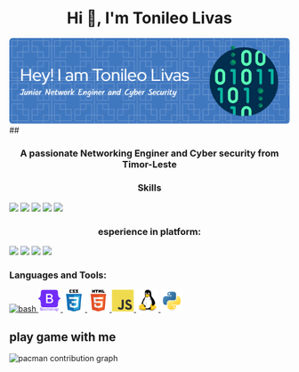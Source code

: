 
<h1 align="center">Hi 👋, I'm Tonileo Livas</h1>

![tonileolivas](img/github-header-image.png)
##<h3 align="center">A passionate Networking Enginer and Cyber security from Timor-Leste</h3>

###
<h3 align="center">Skills</h3>

<img src="https://img.shields.io/badge/Kali_Linux-557C94?style=for-the-badge&logo=kali-linux&logoColor=white" />

<img src="https://img.shields.io/badge/burpsuite-FF6633?style=for-the-badge&logo=burpsuite&logoColor=white">

<img src="https://img.shields.io/badge/Hackerone-494649?style=for-the-badge&logo=hackerone&logoColor=white">

<img src="https://img.shields.io/badge/CISCO-1BA0D7?style=for-the-badge&logo=cisco&logoColor=white">
<img src="https://img.shields.io/badge/Wireshark-1679A7?style=for-the-badge&logo=Wireshark&logoColor=white">

<h3 align="center">esperience in platform:</h3>
<img src="https://img.shields.io/badge/HackTheBox-111927?style=for-the-badge&logo=Hack%20The%20Box&logoColor=9FEF00">

<img src="https://img.shields.io/badge/Hackerone-494649?style=for-the-badge&logo=hackerone&logoColor=white">
<img src="https://img.shields.io/badge/TryHackMe-212C42?style=for-the-badge&logo=TryHackMe&logoColor=white">

<img src="https://img.shields.io/badge/CISCO-1BA0D7?style=for-the-badge&logo=cisco&logoColor=white">

<h3 align="left">Languages and Tools:</h3>
<p align="left"> <a href="https://www.gnu.org/software/bash/" target="_blank" rel="noreferrer"> <img src="https://www.vectorlogo.zone/logos/gnu_bash/gnu_bash-icon.svg" alt="bash" width="40" height="40"/> </a> <a href="https://getbootstrap.com" target="_blank" rel="noreferrer"> <img src="https://raw.githubusercontent.com/devicons/devicon/master/icons/bootstrap/bootstrap-plain-wordmark.svg" alt="bootstrap" width="40" height="40"/> </a> <a href="https://www.w3schools.com/css/" target="_blank" rel="noreferrer"> <img src="https://raw.githubusercontent.com/devicons/devicon/master/icons/css3/css3-original-wordmark.svg" alt="css3" width="40" height="40"/> </a> <a href="https://www.w3.org/html/" target="_blank" rel="noreferrer"> <img src="https://raw.githubusercontent.com/devicons/devicon/master/icons/html5/html5-original-wordmark.svg" alt="html5" width="40" height="40"/> </a> <a href="https://developer.mozilla.org/en-US/docs/Web/JavaScript" target="_blank" rel="noreferrer"> <img src="https://raw.githubusercontent.com/devicons/devicon/master/icons/javascript/javascript-original.svg" alt="javascript" width="40" height="40"/> </a> <a href="https://www.linux.org/" target="_blank" rel="noreferrer"> <img src="https://raw.githubusercontent.com/devicons/devicon/master/icons/linux/linux-original.svg" alt="linux" width="40" height="40"/> </a> <a href="https://www.python.org" target="_blank" rel="noreferrer"> <img src="https://raw.githubusercontent.com/devicons/devicon/master/icons/python/python-original.svg" alt="python" width="40" height="40"/> </a> </p>


###
<h2 alig=left>play game with me</h2>
<picture>
  <source media="(prefers-color-scheme: dark)" srcset="https://raw.githubusercontent.com/tonileovas21/tonileovas21/output/pacman-contribution-graph-dark.svg">
  <source media="(prefers-color-scheme: light)" srcset="https://raw.githubusercontent.com/tonileovas21/tonileovas21/output/pacman-contribution-graph.svg">
  <img alt="pacman contribution graph" src="https://raw.githubusercontent.com/tonileovas21/tonileovas21/output/pacman-contribution-graph.svg">
</picture>

###
